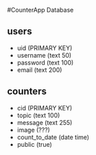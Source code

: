 #CounterApp Database

## users

* uid (PRIMARY KEY)
* username (text 50)
* password (text 100)
* email  (text 200)

## counters

* cid (PRIMARY KEY)
* topic (text 100)
* message (text 255)
* image (???)
* count_to_date (date time)
* public (true)
